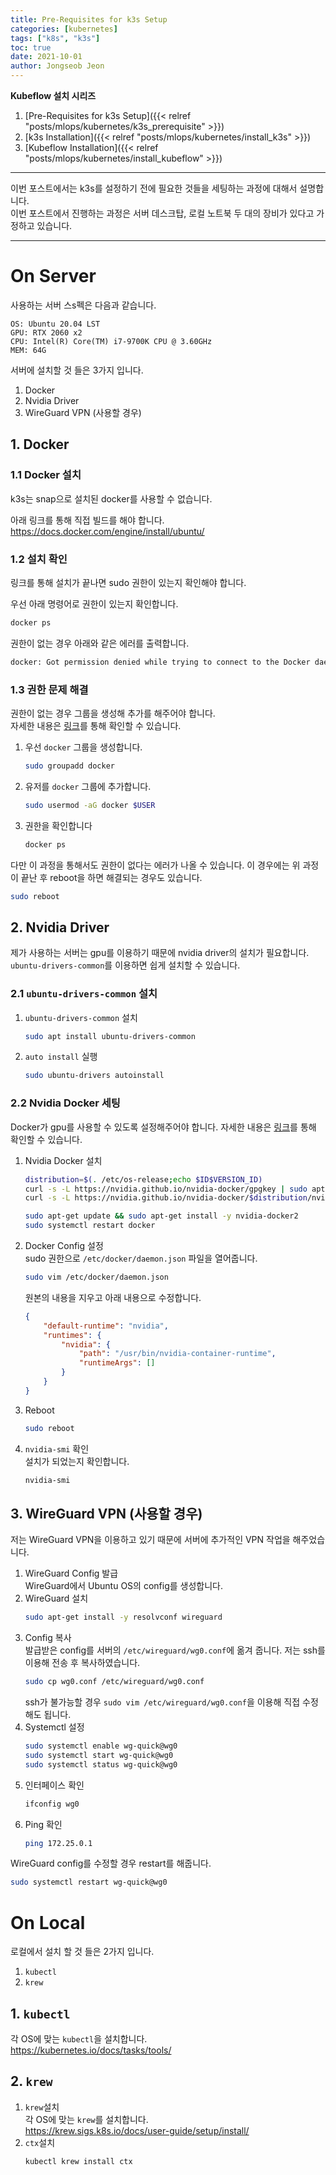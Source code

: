 ```yaml
---
title: Pre-Requisites for k3s Setup
categories: [kubernetes]
tags: ["k8s", "k3s"]
toc: true
date: 2021-10-01
author: Jongseob Jeon
---
```


**Kubeflow 설치 시리즈**
1. [Pre-Requisites for k3s Setup]({{< relref "posts/mlops/kubernetes/k3s_prerequisite" >}})
2. [k3s Installation]({{< relref "posts/mlops/kubernetes/install_k3s" >}})
3. [Kubeflow Installation]({{< relref "posts/mlops/kubernetes/install_kubeflow" >}})

---
이번 포스트에서는 k3s를 설정하기 전에 필요한 것들을 세팅하는 과정에 대해서 설명합니다.  
이번 포스트에서 진행하는 과정은 서버 데스크탑, 로컬 노트북 두 대의 장비가 있다고 가정하고 있습니다.

---

# On Server
사용하는 서버 스s펙은 다음과 같습니다.
```
OS: Ubuntu 20.04 LST
GPU: RTX 2060 x2
CPU: Intel(R) Core(TM) i7-9700K CPU @ 3.60GHz
MEM: 64G
```

서버에 설치할 것 들은 3가지 입니다.
1. Docker
2. Nvidia Driver
3. WireGuard VPN (사용할 경우)

## 1. Docker
### 1.1 Docker 설치  
k3s는 snap으로 설치된 docker를 사용할 수 없습니다.  

아래 링크를 통해 직접 빌드를 해야 합니다.  
https://docs.docker.com/engine/install/ubuntu/

### 1.2 설치 확인
링크를 통해 설치가 끝나면 sudo 권한이 있는지 확인해야 합니다.

우선 아래 명령어로 권한이 있는지 확인합니다.
```bash
docker ps
```

권한이 없는 경우 아래와 같은 에러를 출력합니다.
```bash
docker: Got permission denied while trying to connect to the Docker daemon socket at unix:///var/run/docker.sock: Post http://%2Fvar%2Frun%2Fdocker.sock/v1.35/containers/create: dial unix /var/run/docker.sock: connect: permission denied.
```

### 1.3 권한 문제 해결
권한이 없는 경우 그룹을 생성해 추가를 해주어야 합니다.  
자세한 내용은 [링크](https://docs.docker.com/engine/install/linux-postinstall/)를 통해 확인할 수 있습니다.

1. 우선 `docker` 그룹을 생성합니다.
    ```bash
    sudo groupadd docker
    ```
2. 유저를 `docker` 그룹에 추가합니다.
    ```bash
    sudo usermod -aG docker $USER
    ```
3. 권한을 확인합니다
    ```bash
    docker ps
    ```


다만 이 과정을 통해서도 권한이 없다는 에러가 나올 수 있습니다.
이 경우에는 위 과정이 끝난 후 reboot을 하면 해결되는 경우도 있습니다.
```bash
sudo reboot
```

## 2. Nvidia Driver
제가 사용하는 서버는 gpu를 이용하기 때문에 nvidia driver의 설치가 필요합니다.  
`ubuntu-drivers-common`를 이용하면 쉽게 설치할 수 있습니다.

### 2.1 `ubuntu-drivers-common` 설치
1. `ubuntu-drivers-common` 설치
    ```bash
    sudo apt install ubuntu-drivers-common
    ```
2. `auto install` 실행
    ```bash
    sudo ubuntu-drivers autoinstall
    ```
### 2.2 Nvidia Docker 세팅
Docker가 gpu를 사용할 수 있도록 설정해주어야 합니다.
자세한 내용은 [링크](https://github.com/NVIDIA/k8s-device-plugin)를 통해 확인할 수 있습니다.

1. Nvidia Docker 설치
    ```bash
    distribution=$(. /etc/os-release;echo $ID$VERSION_ID)
    curl -s -L https://nvidia.github.io/nvidia-docker/gpgkey | sudo apt-key add -
    curl -s -L https://nvidia.github.io/nvidia-docker/$distribution/nvidia-docker.list | sudo tee /etc/apt/sources.list.d/nvidia-docker.list

    sudo apt-get update && sudo apt-get install -y nvidia-docker2
    sudo systemctl restart docker
    ```
2. Docker Config 설정  
    sudo 권한으로 `/etc/docker/daemon.json` 파일을 열어줍니다.
    ```bash
    sudo vim /etc/docker/daemon.json
    ```
    원본의 내용을 지우고 아래 내용으로 수정합니다.
    ```json
    {
        "default-runtime": "nvidia",
        "runtimes": {
            "nvidia": {
                "path": "/usr/bin/nvidia-container-runtime",
                "runtimeArgs": []
            }
        }
    }
    ```
3. Reboot
    ```bash
    sudo reboot
    ```
4. `nvidia-smi` 확인  
   설치가 되었는지 확인합니다.
    ```bash
    nvidia-smi
    ```

## 3. WireGuard VPN (사용할 경우)
저는 WireGuard VPN을 이용하고 있기 때문에 서버에 추가적인 VPN 작업을 해주었습니다.
1. WireGuard Config 발급  
    WireGuard에서 Ubuntu OS의 config를 생성합니다.
2. WireGuard 설치
   ```bash
   sudo apt-get install -y resolvconf wireguard
   ```
3. Config 복사  
   발급받은 config를 서버의 `/etc/wireguard/wg0.conf`에 옮겨 줍니다.
   저는 ssh를 이용해 전송 후 복사하였습니다.
   ```bash
   sudo cp wg0.conf /etc/wireguard/wg0.conf
   ```
    ssh가 불가능할 경우 `sudo vim /etc/wireguard/wg0.conf`을 이용해 직접 수정해도 됩니다.
4. Systemctl 설정
   ```bash
   sudo systemctl enable wg-quick@wg0
   sudo systemctl start wg-quick@wg0
   sudo systemctl status wg-quick@wg0
   ```
5. 인터페이스 확인
   ```bash
   ifconfig wg0
   ```
6. Ping 확인
   ```bash
   ping 172.25.0.1
   ```

WireGuard config를 수정할 경우 restart를 해줍니다.
```bash
sudo systemctl restart wg-quick@wg0
```

# On Local
로컬에서 설치 할 것 들은 2가지 입니다.
1. `kubectl`
2. `krew`

## 1. `kubectl`
각 OS에 맞는 `kubectl`을 설치합니다.  
https://kubernetes.io/docs/tasks/tools/

## 2. `krew`

1. `krew`설치  
   각 OS에 맞는 `krew`를 설치합니다.  
    https://krew.sigs.k8s.io/docs/user-guide/setup/install/
2. `ctx`설치
   ```bash
   kubectl krew install ctx
   ```
